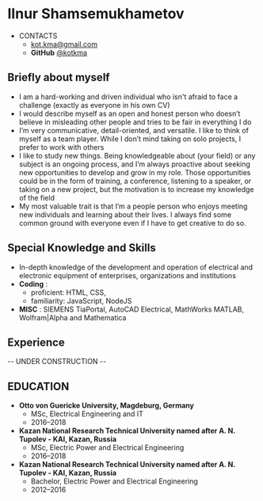 # Ilnur Shamsemukhametov

- CONTACTS
  - [kot.kma@gmail.com](mailto:kot.kma@gmail.com)
  - **GitHub**        [@kotkma](https://github.com/kotkma)

## Briefly about myself

- I am a hard-working and driven individual who isn't afraid to face a challenge (exactly as everyone in his own CV)
- I would describe myself as an open and honest person who doesn’t believe in misleading other people and tries to be fair in everything I do
- I’m very communicative, detail-oriented, and versatile. I like to think of myself as a team player. While I don’t mind taking on solo projects, I prefer to work with others
- I like to study new things. Being knowledgeable about (your field) or any subject is an ongoing process, and I’m always proactive about seeking new opportunities to develop and grow in my role. Those opportunities could be in the form of training, a conference, listening to a speaker, or taking on a new project, but the motivation is to increase my knowledge of the field
- My most valuable trait is that I’m a people person who enjoys meeting new individuals and learning about their lives. I always find some common ground with everyone even if I have to get creative to do so.

## Special Knowledge and Skills

- In-depth knowledge of the development and operation of electrical and electronic equipment of
  enterprises, organizations and institutions
- **Coding** :
  - proficient: HTML, CSS,
  - familiarity: JavaScript, NodeJS
- **MISC** :  SIEMENS TiaPortal, AutoCAD Electrical, MathWorks MATLAB, Wolfram|Alpha and Mathematica

## Experience

-- UNDER CONSTRUCTION --

## EDUCATION

- **Otto von Guericke University, Magdeburg, Germany**
  - MSc, Electrical Engineering and IT
  - 2016–2018
- **Kazan National Research Technical University
  named after A. N. Tupolev - KAI, Kazan, Russia**
  - MSc, Electric Power and Electrical Engineering
  - 2016–2018
- **Kazan National Research Technical University
  named after A. N. Tupolev - KAI, Kazan, Russia**
  - Bachelor, Electric Power and Electrical Engineering
  - 2012–2016
